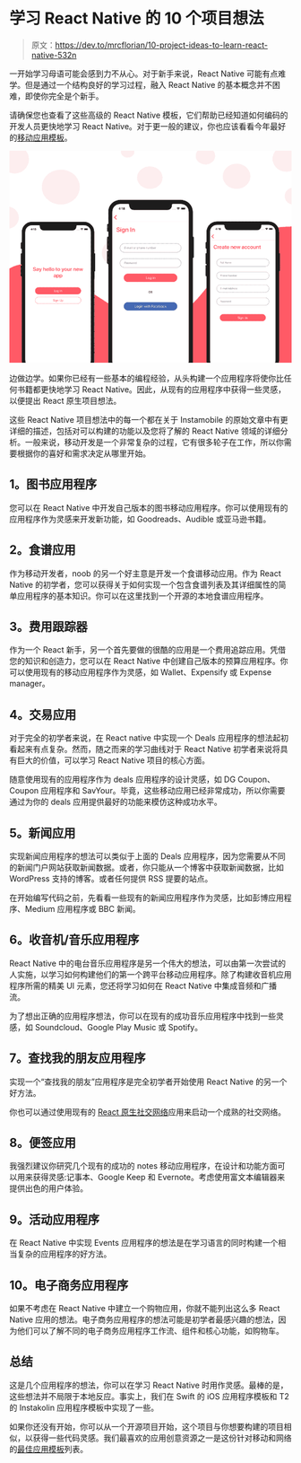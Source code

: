 # 学习 React Native 的 10 个项目想法

> 原文：<https://dev.to/mrcflorian/10-project-ideas-to-learn-react-native-532n>

一开始学习母语可能会感到力不从心。对于新手来说，React Native 可能有点难学。但是通过一个结构良好的学习过程，融入 React Native 的基本概念并不困难，即使你完全是个新手。

请确保您也查看了这些高级的 React Native 模板，它们帮助已经知道如何编码的开发人员更快地学习 React Native。对于更一般的建议，你也应该看看今年最好的[移动应用模板](https://instamobile.io/mobile-development/best-mobile-app-templates/)。

[![Project Ideas to Learn React Native](img/df2b11e7ce8f50c830a077a81a439dc1.png)](https://res.cloudinary.com/practicaldev/image/fetch/s--X4Ttk1go--/c_limit%2Cf_auto%2Cfl_progressive%2Cq_auto%2Cw_880/https://www.instamobile.io/wp-content/uploads/2019/01/react-native-starter-kit.png)

边做边学。如果你已经有一些基本的编程经验，从头构建一个应用程序将使你比任何书籍都更快地学习 React Native。因此，从现有的应用程序中获得一些灵感，以便提出 React 原生项目想法。

这些 React Native 项目想法中的每一个都在关于 Instamobile 的原始文章中有更详细的描述，包括对可以构建的功能以及您将了解的 React Native 领域的详细分析。一般来说，移动开发是一个非常复杂的过程，它有很多轮子在工作，所以你需要根据你的喜好和需求决定从哪里开始。

## 1。图书应用程序

您可以在 React Native 中开发自己版本的图书移动应用程序。你可以使用现有的应用程序作为灵感来开发新功能，如 Goodreads、Audible 或亚马逊书籍。

## 2。食谱应用

作为移动开发者，noob 的另一个好主意是开发一个食谱移动应用。作为 React Native 的初学者，您可以获得关于如何实现一个包含食谱列表及其详细属性的简单应用程序的基本知识。你可以在这里找到一个开源的本地食谱应用程序。

## 3。费用跟踪器

作为一个 React 新手，另一个首先要做的很酷的应用是一个费用追踪应用。凭借您的知识和创造力，您可以在 React Native 中创建自己版本的预算应用程序。你可以使用现有的移动应用程序作为灵感，如 Wallet、Expensify 或 Expense manager。

## 4。交易应用

对于完全的初学者来说，在 React native 中实现一个 Deals 应用程序的想法起初看起来有点复杂。然而，随之而来的学习曲线对于 React Native 初学者来说将具有巨大的价值，可以学习 React Native 项目的核心方面。

随意使用现有的应用程序作为 deals 应用程序的设计灵感，如 DG Coupon、Coupon 应用程序和 SavYour。毕竟，这些移动应用已经非常成功，所以你需要通过为你的 deals 应用提供最好的功能来模仿这种成功水平。

## 5。新闻应用

实现新闻应用程序的想法可以类似于上面的 Deals 应用程序，因为您需要从不同的新闻门户网站获取新闻数据。或者，你只能从一个博客中获取新闻数据，比如 WordPress 支持的博客。或者任何提供 RSS 提要的站点。

在开始编写代码之前，先看看一些现有的新闻应用程序作为灵感，比如彭博应用程序、Medium 应用程序或 BBC 新闻。

## 6。收音机/音乐应用程序

React Native 中的电台音乐应用程序是另一个伟大的想法，可以由第一次尝试的人实施，以学习如何构建他们的第一个跨平台移动应用程序。除了构建收音机应用程序所需的精美 UI 元素，您还将学习如何在 React Native 中集成音频和广播流。

为了想出正确的应用程序想法，你可以在现有的成功音乐应用程序中找到一些灵感，如 Soundcloud、Google Play Music 或 Spotify。

## 7。查找我的朋友应用程序

实现一个“查找我的朋友”应用程序是完全初学者开始使用 React Native 的另一个好方法。

你也可以通过使用现有的 [React 原生社交网络](https://www.instamobile.io/app-templates/react-native-social-network/)应用来启动一个成熟的社交网络。

## 8。便签应用

我强烈建议你研究几个现有的成功的 notes 移动应用程序，在设计和功能方面可以用来获得灵感:记事本、Google Keep 和 Evernote。考虑使用富文本编辑器来提供出色的用户体验。

## 9。活动应用程序

在 React Native 中实现 Events 应用程序的想法是在学习语言的同时构建一个相当复杂的应用程序的好方法。

## 10。电子商务应用程序

如果不考虑在 React Native 中建立一个购物应用，你就不能列出这么多 React Native 应用的想法。电子商务应用程序的想法可能是初学者最感兴趣的想法，因为他们可以了解不同的电子商务应用程序工作流、组件和核心功能，如购物车。

## 总结

这是几个应用程序的想法，你可以在学习 React Native 时用作灵感。最棒的是，这些想法并不局限于本地反应。事实上，我们在 Swift 的 iOS 应用程序模板和 T2 的 Instakolin 应用程序模板中实现了一些。

如果你还没有开始，你可以从一个开源项目开始，这个项目与你想要构建的项目相似，以获得一些代码灵感。我们最喜欢的应用创意资源之一是这份针对移动和网络的[最佳应用模板](https://bootstrapbay.com/blog/best-app-templates/)列表。